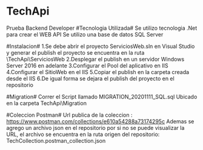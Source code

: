 # TechApi
Prueba Backend Developer
#Tecnologia Utilizada#
Se utilizo tecnologia .Net para crear el WEB API 
Se utilizo una base de datos SQL Server 

#Instalacion#
1.Se debe abrir el proyecto ServiciosWeb.sln en Visual Studio y generar el publish el proyecto se encuentra en la ruta \TechApi\ServiciosWeb
2.Desplegar el publish en un servidor Windows Server 2016 en adelante
3.Configurar el Pool del aplicativo en IIS
4.Configurar el SitioWeb en el IIS 
5.Copiar el publish en la carpeta creada desde el IIS
6.De igual forma se dejara el publish del proyecto en el repositorio


#Migration#
Correr el Script llamado MIGRATION_20201111_SQL.sql Ubicado en la carpeta TechApi\Migration 

#Coleccion Postman#
Url publica de la coleccion : https://www.postman.com/collections/e610a54288a73174295c
Ademas se agrego un archivo json en el repositorio por si no se puede visualizar la URL, el archivo se encuentra en la ruta origen del repositorio: TechCollection.postman_collection.json 